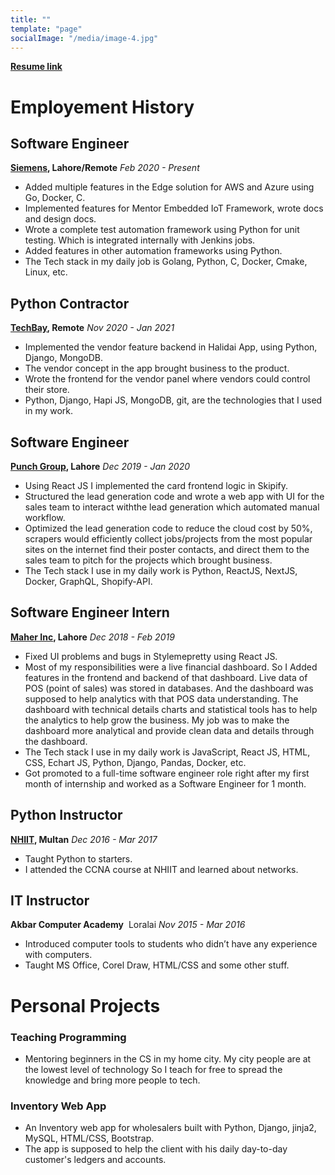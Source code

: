 ```yaml
---
title: ""
template: "page"
socialImage: "/media/image-4.jpg"
---
```


**[Resume link](https://github.com/AsadullahFarooqi/resume/blob/master/Asadullah%20Farooqi%20Resume%20(1).pdf)** <br>

# Employement History

## Software Engineer
**[Siemens](https://www.sw.siemens.com/en-US/), Lahore/Remote**  *Feb 2020 - Present*
- Added multiple features in the Edge solution for AWS and Azure using Go, Docker, C.
- Implemented features for Mentor Embedded IoT Framework, wrote docs and design docs.
- Wrote a complete test automation framework using Python for unit testing. Which is integrated internally with Jenkins jobs.
- Added features in other automation frameworks using Python.
- The Tech stack in my daily job is Golang, Python, C, Docker, Cmake, Linux, etc.

## Python Contractor
**[TechBay](#), Remote**  *Nov 2020 - Jan 2021*
- Implemented the vendor feature backend in Halidai App, using Python, Django, MongoDB.
- The vendor concept in the app brought business to the product.
- Wrote the frontend for the vendor panel where vendors could control their store.
- Python, Django, Hapi JS, MongoDB, git, are the technologies that I used in my work.

## Software Engineer
**[Punch Group](https://www.punch.cool/), Lahore**  *Dec 2019 - Jan 2020*
- Using React JS I implemented the card frontend logic in Skipify.
- Structured the lead generation code and wrote a web app with UI for the sales team to interact withthe lead generation which automated manual workflow.
- Optimized the lead generation code to reduce the cloud cost by 50%, scrapers would efficiently collect jobs/projects from the most popular sites on the internet find their poster contacts, and direct them to the sales team to pitch for the projects which brought business.
- The Tech stack I use in my daily work is Python, ReactJS, NextJS, Docker, GraphQL, Shopify-API.

## Software Engineer Intern 
**[Maher Inc](https://www.linkedin.com/company/maher-inc/about/), Lahore**  *Dec 2018 - Feb 2019*
- Fixed UI problems and bugs in Stylemepretty using React JS.
- Most of my responsibilities were a live financial dashboard. So I Added features in the frontend and backend of that dashboard. Live data of POS (point of sales) was stored in databases. And the dashboard was supposed to help analytics with that POS data understanding. The dashboard with technical details charts and statistical tools has to help the analytics to help grow the business. My job was to make the dashboard more analytical and provide clean data and details through the dashboard.
- The Tech stack I use in my daily work is JavaScript, React JS, HTML, CSS, Echart JS, Python, Django, Pandas, Docker, etc.
- Got promoted to a full-time software engineer role right after my first month of internship and worked as a Software Engineer for 1 month.

## Python Instructor
**[NHIIT](https://networkhome.com.pk/), Multan**  *Dec 2016 - Mar 2017*
- Taught Python to starters.
- I attended the CCNA course at NHIIT and learned about networks.

## IT Instructor
**Akbar Computer Academy** ​ Loralai  *Nov 2015 - Mar 2016*
- Introduced computer tools to students who didn’t have any experience with computers.
- Taught MS Office, Corel Draw, HTML/CSS and some other stuff.

# Personal Projects

### Teaching Programming

- Mentoring beginners in the CS in my home city. My city people are at the lowest level of technology So I teach for free to spread the knowledge and bring more people to tech.

### Inventory Web App
- An Inventory web app for wholesalers built with Python, Django, jinja2, MySQL, HTML/CSS, Bootstrap.
- The app is supposed to help the client with his daily day-to-day customer's ledgers and accounts.
